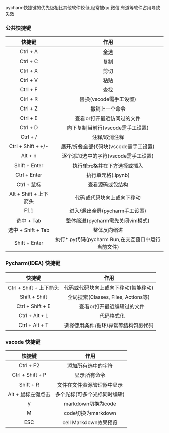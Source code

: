 pycharm快捷键的优先级相比其他软件较低,经常被qq,微信,有道等软件占用导致失效

### 公共快捷键

|        快捷键         |                 作用                 |
|:------------------:|:----------------------------------:|
|      Ctrl + A      |                 全选                 |
|      Ctrl + C      |                 复制                 |
|      Ctrl + X      |                 剪切                 |
|      Ctrl + V      |                 粘贴                 |
|      Ctrl + F      |                 查找                 |
|      Ctrl + R      |          替换(vscode需手工设置)           |
|      Ctrl + Z      |              撤销上一个命令               |
|      Ctrl + E      |           查看or打开最近访问过的文件           |
|      Ctrl + D      |        向下复制当前行(vscode需手工设置)        |
|      Ctrl + /      |              注释/取消注释               |
| Ctrl + Shift + +/- |      展开/折叠全部代码块(vscode需手工设置)       |
|      Alt + n       |       逐个添加选中的字符(vscode需手工设置)       |
|   Shift + Enter    |           执行单元格并在下方选择或插入           |
|    Ctrl + Enter    |           执行单元格(.ipynb)            |
|     Ctrl + 鼠标      |              查看源码或包结构              |
| Alt + Shift + 上下箭头 |           代码或代码块向上或向下移动            |
|        F11         |        进入/退出全屏(pycharm手工设置)        |
|      选中 + Tab      |       整体缩进(pycharm需先关闭vim模式)       |
|  选中 + Shift + Tab  |               整体反向缩进               |
|    Shift + Enter    | 执行*.py代码(pycharm Run,在交互窗口中运行当前文件) |

### Pycharm(IDEA) 快捷键

|         快捷键         |               作用               |
|:-------------------:|:------------------------------:|
| Ctrl + Shift + 上下箭头 |       代码或代码块向上或向下移动(智能移动)        |
|    Shift + Shift    | 全局搜索(Classes, Files, Actions等) |
|  Ctrl + Shift + E   |        　 查看or打开最近编辑过的文件        |
|   Ctrl + Alt + L    |            　 代码格式化             |
|   Ctrl + Alt + T    |      选择使用条件/循环/异常等结构包裹代码       |

### vscode 快捷键

|       快捷键        |        作用         |
|:----------------:|:-----------------:|
|    Ctrl + F2     |     添加所有选中的字符     |
| Ctrl + Shift + P |      显示所有命令       |
|    Shift + R     |   文件在文件资源管理器中显示   |
|   Alt + 鼠标左键点击   |  多个光标(可多个光标同时编辑)  |
|        y         |  markdown切换为code  |
|        M         |  code切换为markdown  |
|       ESC        | cell Markdown效果预览 |